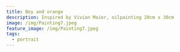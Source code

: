 ```yaml
---
title: Boy and orange
description: Inspired by Vivian Maier, oilpainting 20cm x 30cm
image: /img/Painting7.jpeg
feature_image: /img/Painting7.jpeg
tags:
  - portrait
---
```

